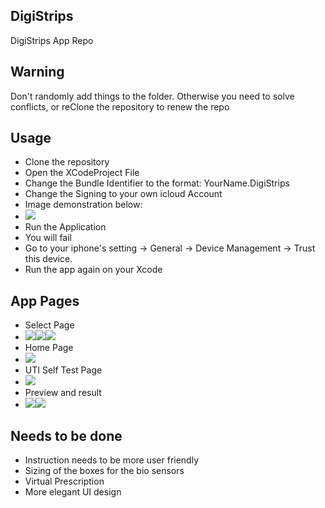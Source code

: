 ## DigiStrips
DigiStrips App Repo
## Warning
Don't randomly add things to the folder. Otherwise you need to solve conflicts, or reClone the repository to renew the repo
## Usage
- Clone the repository
- Open the XCodeProject File
- Change the Bundle Identifier to the format: YourName.DigiStrips
- Change the Signing to your own icloud Account
- Image demonstration below: 
- <img src="Instruction/Instruction.png">
- Run the Application
- You will fail
- Go to your iphone's setting -> General -> Device Management -> Trust this device.
- Run the app again on your Xcode
## App Pages
- Select Page
- <img src="Instruction/SymptomSelect1.jpeg"><img src="Instruction/SymptomSelect2.jpeg"><img src="Instruction/SymptomSelect3.jpeg">
- Home Page
- <img src="Instruction/HomePage.jpeg">
- UTI Self Test Page 
- <img src="Instruction/UTIPage.jpeg">
- Preview and result
- <img src="Instruction/PreviewPage.jpeg"><img src="Instruction/ResultPage.jpeg">
## Needs to be done
- Instruction needs to be more user friendly
- Sizing of the boxes for the bio sensors
- Virtual Prescription
- More elegant UI design
